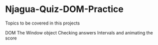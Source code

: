 # Njagua-Quiz-DOM-Practice

Topics to be covered in this projects

DOM
The Window object
Checking answers
Intervals and animating the score

